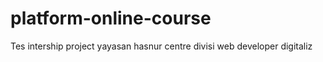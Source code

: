 # platform-online-course
Tes intership project yayasan hasnur centre divisi web developer digitaliz
